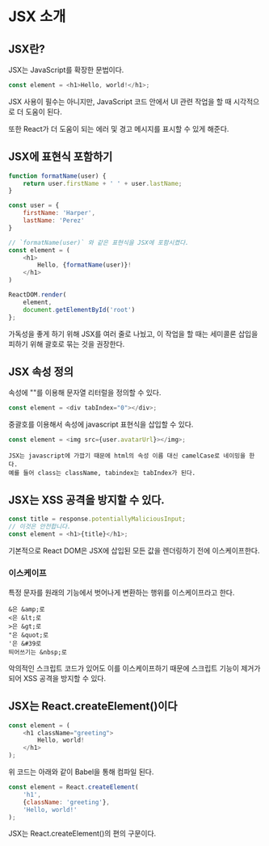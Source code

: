 # JSX 소개

## JSX란?

JSX는 JavaScript를 확장한 문법이다.

```javascript
const element = <h1>Hello, world!</h1>;
```

JSX 사용이 필수는 아니지만, JavaScript 코드 안에서 UI 관련 작업을 할 때 시각적으로 더 도움이 된다.

또한 React가 더 도움이 되는 에러 및 경고 메시지를 표시할 수 있게 해준다.

## JSX에 표현식 포함하기

```javascript
function formatName(user) {
    return user.firstName + ' ' + user.lastName;
}

const user = {
    firstName: 'Harper',
    lastName: 'Perez'
}

// `formatName(user)` 와 같은 표현식을 JSX에 포함시켰다.
const element = (
    <h1>
        Hello, {formatName(user)}!
    </h1>
)

ReactDOM.render(
    element,
    document.getElementById('root')
};
```

가독성을 좋게 하기 위해 JSX를 여러 줄로 나눴고, 이 작업을 할 때는 세미콜론 삽입을 피하기 위해 괄호로 묶는 것을 권장한다.

## JSX 속성 정의

속성에 ""를 이용해 문자열 리터럴을 정의할 수 있다.

```javascript
const element = <div tabIndex="0"></div>;
```

중괄호를 이용해서 속성에 javascript 표현식을 삽입할 수 있다.

```javascript
const element = <img src={user.avatarUrl}></img>;
```

```
JSX는 javascript에 가깝기 때문에 html의 속성 이름 대신 camelCase로 네이밍을 한다.
예를 들어 class는 className, tabindex는 tabIndex가 된다.
```

## JSX는 XSS 공격을 방지할 수 있다.

```javascript
const title = response.potentiallyMaliciousInput;
// 이것은 안전합니다.
const element = <h1>{title}</h1>;
```

기본적으로 React DOM은 JSX에 삽입된 모든 값을 렌더링하기 전에 이스케이프한다.

### 이스케이프

특정 문자를 원래의 기능에서 벗어나게 변환하는 행위를 이스케이프라고 한다.

```
&은 &amp;로
<은 &lt;로
>은 &gt;로
"은 &quot;로
'은 &#39로
띄어쓰기는 &nbsp;로
```

악의적인 스크립트 코드가 있어도 이를 이스케이프하기 때문에 스크립트 기능이 제거가 되어 XSS 공격을 방지할 수 있다.

## JSX는 React.createElement()이다

```javascript
const element = (
    <h1 className="greeting">
        Hello, world!
    </h1>
);
```

위 코드는 아래와 같이 Babel을 통해 컴파일 된다.

```javascript
const element = React.createElement(
    'h1',
    {className: 'greeting'},
    'Hello, world!'
);
```

JSX는 React.createElement()의 편의 구문이다.